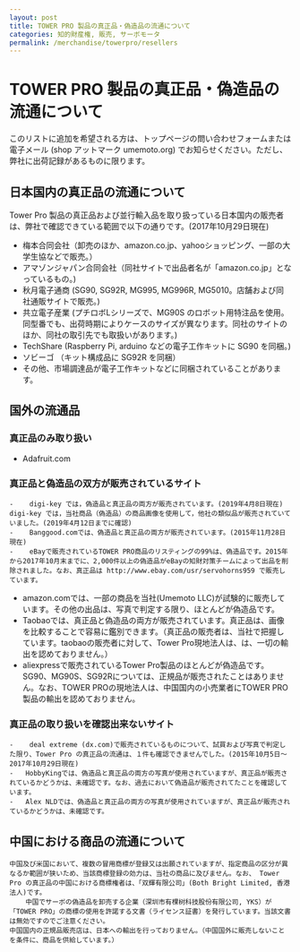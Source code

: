 ```yaml
---
layout: post
title: TOWER PRO 製品の真正品・偽造品の流通について
categories: 知的財産権, 販売, サーボモータ
permalink: /merchandise/towerpro/resellers
---
```


# TOWER PRO 製品の真正品・偽造品の流通について

このリストに追加を希望される方は、トップページの問い合わせフォームまたは電子メール (shop アットマーク umemoto.org) でお知らせください。ただし、弊社に出荷記録があるものに限ります。

## 日本国内の真正品の流通について

Tower Pro 製品の真正品および並行輸入品を取り扱っている日本国内の販売者は、弊社で確認できている範囲で以下の通りです。(2017年10月29日現在)

-    梅本合同会社（卸売のほか、amazon.co.jp、yahooショッピング、一部の大学生協などで販売。）
-    アマゾンジャパン合同会社（同社サイトで出品者名が「amazon.co.jp」となっているもの。)
-    秋月電子通商 (SG90, SG92R, MG995, MG996R, MG5010。店舗および同社通販サイトで販売。)
-    共立電子産業 (プチロボLシリーズで、MG90S のロボット用特注品を使用。同型番でも、出荷時期によりケースのサイズが異なります。同社のサイトのほか、同社の取引先でも取扱いがあります。)
-    TechShare (Raspberry Pi, arduino などの電子工作キットに SG90 を同梱。)
-    ソビーゴ （キット構成品に SG92R を同梱）
-    その他、市場調達品が電子工作キットなどに同梱されていることがあります。

## 国外の流通品

### 真正品のみ取り扱い

   -    Adafruit.com

### 真正品と偽造品の双方が販売されているサイト

    -    digi-key では，偽造品と真正品の両方が販売されています。(2019年4月8日現在) digi-key では，当社商品（偽造品）の商品画像を使用して，他社の類似品が販売されていていました。(2019年4月12日までに確認) 
    -    Banggood.comでは、偽造品と真正品の両方が販売されています。(2015年11月28日現在)
    -    eBayで販売されているTOWER PRO商品のリスティングの99%は、偽造品です。2015年から2017年10月末までに、2,000件以上の偽造品がeBayの知財対策チームによって出品を削除されました。なお、真正品は http://www.ebay.com/usr/servohorns959 で販売しています。
   -    amazon.comでは、一部の商品を当社(Umemoto LLC)が試験的に販売しています。その他の出品は、写真で判定する限り、ほとんどが偽造品です。
   -    Taobaoでは、真正品と偽造品の両方が販売されています。真正品は、画像を比較することで容易に鑑別できます。（真正品の販売者は、当社で把握しています。taobaoの販売者に対して、Tower Pro現地法人は、は、一切の輸出を認めておりません。）
   -    aliexpressで販売されているTower Pro製品のほとんどが偽造品です。SG90、MG90S、SG92Rについては、正規品が販売されたことはありません。なお、TOWER PROの現地法人は、中国国内の小売業者にTOWER PRO製品の輸出を認めておりません。

### 真正品の取り扱いを確認出来ないサイト

    -    deal extreme (dx.com)で販売されているものについて、試買および写真で判定した限り、Tower Pro の真正品の流通は、１件も確認できませんでした。(2015年10月5日～2017年10月29日現在) 
    -   HobbyKingでは、偽造品と真正品の両方の写真が使用されていますが、真正品が販売されているかどうかは、未確認です。なお、過去において偽造品が販売されてたことを確認しています。
    -   Alex NLDでは、偽造品と真正品の両方の写真が使用されていますが、真正品が販売されているかどうかは、未確認です。
 
## 中国における商品の流通について

    中国及び米国において、複数の冒用商標が登録又は出願されていますが、指定商品の区分が異なるか範囲が狭いため、当該商標登録の効力は、当社の商品に及びません。なお、 Tower Pro の真正品の中国における商標権者は、「双輝有限公司」(Both Bright Limited, 香港法人)です。
        中国でサーボの偽造品を卸売する企業（深圳市有棵树科技股份有限公司, YKS）が「TOWER PRO」の商標の使用を許諾する文書（ライセンス証書）を発行しています。当該文書は無効ですのでご注意ください。
    中国国内の正規品販売店は、日本への輸出を行っておりません。（中国国外に販売しないことを条件に、商品を供給しています。）


